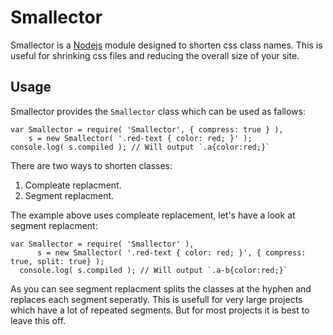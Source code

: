 # Smallector
Smallector is a [Nodejs](http://nodejs.org) module designed to shorten css class names. This is useful for shrinking
css files and reducing the overall size of your site.

## Usage
Smallector provides the `Smallector` class which can be used as fallows:

    var Smallector = require( 'Smallector', { compress: true } ),
        s = new Smallector( '.red-text { color: red; }' );
    console.log( s.compiled ); // Will output `.a{color:red;}`

There are two ways to shorten classes:
  1. Compleate replacment.
  2. Segment replacment.

The example above uses compleate replacement, let's have a look at segment replacment:

    var Smallector = require( 'Smallector' ),
          s = new Smallector( '.red-text { color: red; }', { compress: true, split: true} );
      console.log( s.compiled ); // Will output `.a-b{color:red;}`
    
As you can see segment replacment splits the classes at the hyphen and replaces each segment seperatly.
This is usefull for very large projects which have a lot of repeated segments.
But for most projects it is best to leave this off.

